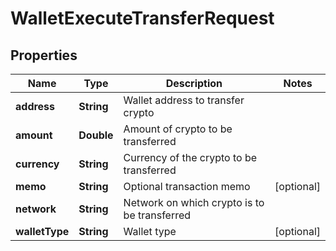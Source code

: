 

# WalletExecuteTransferRequest


## Properties

| Name | Type | Description | Notes |
|------------ | ------------- | ------------- | -------------|
|**address** | **String** | Wallet address to transfer crypto |  |
|**amount** | **Double** | Amount of crypto to be transferred |  |
|**currency** | **String** | Currency of the crypto to be transferred |  |
|**memo** | **String** | Optional transaction memo |  [optional] |
|**network** | **String** | Network on which crypto is to be transferred |  |
|**walletType** | **String** | Wallet type |  [optional] |



